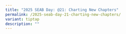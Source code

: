 ```yaml
---
title: "2025 SEAB Day: @21: Charting New Chapters"
permalink: /2025-seab-day-21-charting-new-chapters/
variant: tiptap
description: ""
---
```

